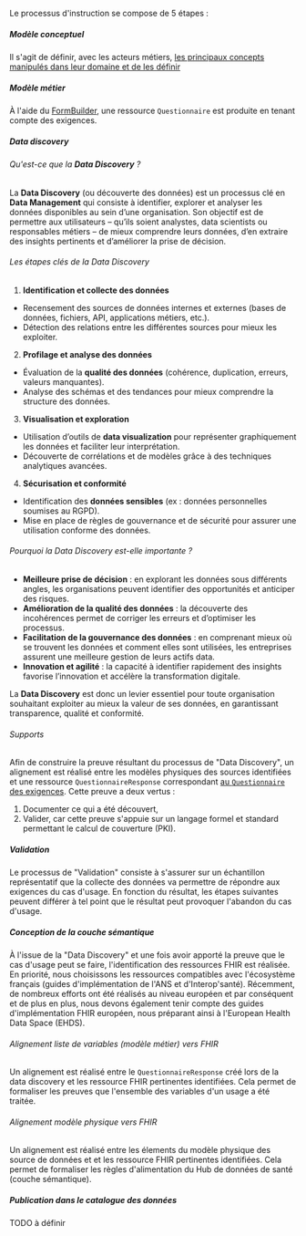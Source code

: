Le processus d'instruction se compose de 5 étapes :
##### Modèle conceptuel
Il s'agit de définir, avec les acteurs métiers, [les principaux concepts manipulés dans leur domaine et de les définir](#modèle-de-donnée-conceptuel)

##### Modèle métier

À l'aide du [FormBuilder](https://formbuilder-prod-ext-k8s.eds.aphp.fr/), une ressource `Questionnaire` est produite en tenant compte des exigences.

##### Data discovery

###### Qu'est-ce que la **Data Discovery** ?

La **Data Discovery** (ou découverte des données) est un processus clé en **Data Management** qui consiste à identifier, 
explorer et analyser les données disponibles au sein d’une organisation. Son objectif est de permettre aux utilisateurs 
– qu’ils soient analystes, data scientists ou responsables métiers – de mieux comprendre leurs données, d’en extraire 
des insights pertinents et d’améliorer la prise de décision.

###### Les étapes clés de la Data Discovery

1. **Identification et collecte des données**
  - Recensement des sources de données internes et externes (bases de données, fichiers, API, applications métiers, 
etc.).
  - Détection des relations entre les différentes sources pour mieux les exploiter.

2. **Profilage et analyse des données**
  - Évaluation de la **qualité des données** (cohérence, duplication, erreurs, valeurs manquantes).
  - Analyse des schémas et des tendances pour mieux comprendre la structure des données.

3. **Visualisation et exploration**
  - Utilisation d’outils de **data visualization** pour représenter graphiquement les données et faciliter leur 
interprétation.
  - Découverte de corrélations et de modèles grâce à des techniques analytiques avancées.

4. **Sécurisation et conformité**
  - Identification des **données sensibles** (ex : données personnelles soumises au RGPD).
  - Mise en place de règles de gouvernance et de sécurité pour assurer une utilisation conforme des données.

###### Pourquoi la Data Discovery est-elle importante ?

- **Meilleure prise de décision** : en explorant les données sous différents angles, les organisations peuvent 
identifier des opportunités et anticiper des risques.
- **Amélioration de la qualité des données** : la découverte des incohérences permet de corriger les erreurs et 
d’optimiser les processus.
- **Facilitation de la gouvernance des données** : en comprenant mieux où se trouvent les données et comment elles sont 
utilisées, les entreprises assurent une meilleure gestion de leurs actifs data.
- **Innovation et agilité** : la capacité à identifier rapidement des insights favorise l’innovation et accélère la 
transformation digitale.

La **Data Discovery** est donc un levier essentiel pour toute organisation souhaitant exploiter au mieux la valeur de 
ses données, en garantissant transparence, qualité et conformité.

###### Supports

Afin de construire la preuve résultant du processus de "Data Discovery", un alignement est réalisé entre les modèles 
physiques des sources identifiées et une ressource `QuestionnaireResponse` correspondant [au `Questionnaire` des exigences](data-management.html#mod%C3%A8le-m%C3%A9tier). Cette preuve a deux vertus :

1. Documenter ce qui a été découvert,
2. Valider, car cette preuve s'appuie sur un langage formel et standard permettant le calcul de couverture (PKI).

##### Validation

Le processus de "Validation" consiste à s'assurer sur un échantillon représentatif que la collecte des données va 
permettre de répondre aux exigences du cas d'usage. En fonction du résultat, les étapes suivantes peuvent différer à tel 
point que le résultat peut provoquer l'abandon du cas d'usage.

##### Conception de la couche sémantique

À l'issue de la "Data Discovery" et une fois avoir apporté la preuve que le cas d'usage peut se faire, l'identification 
des ressources FHIR est réalisée. En priorité, nous choisissons les ressources compatibles avec l'écosystème français 
(guides d'implémentation de l'ANS et d'Interop'santé). Récemment, de nombreux efforts ont été réalisés au niveau européen 
et par conséquent et de plus en plus, nous devons également tenir compte des guides d'implémentation FHIR européen, nous 
préparant ainsi à l'European Health Data Space (EHDS).

###### Alignement liste de variables (modèle métier) vers FHIR

Un alignement est réalisé entre le `QuestionnaireResponse` créé lors de la data discovery et les ressource FHIR pertinentes 
identifiées. Cela permet de formaliser les preuves que l'ensemble des variables d'un usage a été traitée.

###### Alignement modèle physique vers FHIR

Un alignement est réalisé entre les élements du modèle physique des source de données et et les ressource FHIR pertinentes 
identifiées. Cela permet de formaliser les règles d'alimentation du Hub de données de santé (couche sémantique).

##### Publication dans le catalogue des données

TODO à définir